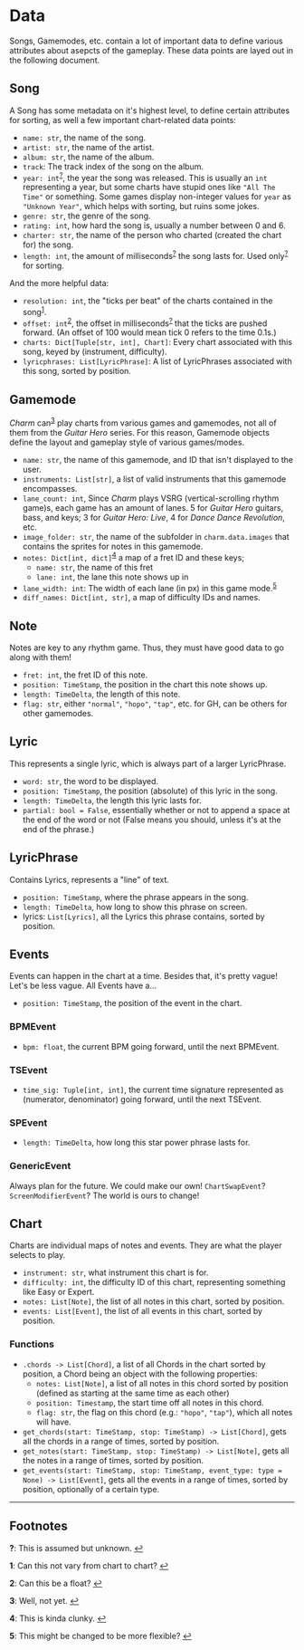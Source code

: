 # Data
Songs, Gamemodes, etc. contain a lot of important data to define various attributes about asepcts of the gameplay. These data points are layed out in the following document.

## Song
A Song has some metadata on it's highest level, to define certain attributes for sorting, as well a few important chart-related data points:

* `name: str`, the name of the song.
* `artist: str`, the name of the artist.
* `album: str`, the name of the album.
* `track`: The track index of the song on the album.
* `year: int`<sup id="aq">[?](#fq)</sup>, the year the song was released. This is usually an `int` representing a year, but some charts have stupid ones like `"All The Time"` or something. Some games display non-integer values for `year` as `"Unknown Year"`, which helps with sorting, but ruins some jokes.
* `genre: str`, the genre of the song.
* `rating: int`, how hard the song is, usually a number between 0 and 6.
* `charter: str`, the name of the person who charted (created the chart for) the song.
* `length: int`, the amount of milliseconds<sup id="aq">[?](#fq)</sup> the song lasts for. Used only<sup id="aq">[?](#fq)</sup> for sorting.

And the more helpful data:

* `resolution: int`, the "ticks per beat" of the charts contained in the song<sup id="a1">[1](#f1)</sup>.
* `offset: int`<sup id="a2">[2](#f2)</sup>, the offset in milliseconds<sup id="aq">[?](#fq)</sup> that the ticks are pushed forward. (An offset of 100 would mean tick 0 refers to the time 0.1s.)
* `charts: Dict[Tuple[str, int], Chart]`: Every chart associated with this song, keyed by (instrument, difficulty).
* `lyricphrases: List[LyricPhrase]`: A list of LyricPhrases associated with this song, sorted by position.

## Gamemode

*Charm* can<sup id="a3">[3](#f3)</sup> play charts from various games and gamemodes, not all of them from the *Guitar Hero* series. For this reason, Gamemode objects define the layout and gameplay style of various games/modes.

* `name: str`, the name of this gamemode, and ID that isn't displayed to the user.
* `instruments: List[str]`, a list of valid instruments that this gamemode encompasses.
* `lane_count: int`, Since *Charm* plays VSRG (vertical-scrolling rhythm game)s, each game has an amount of lanes. 5 for *Guitar Hero* guitars, bass, and keys; 3 for *Guitar Hero: Live*, 4 for *Dance Dance Revolution*, etc.
* `image_folder: str`, the name of the subfolder in `charm.data.images` that contains the sprites for notes in this gamemode.
* `notes: Dict[int, dict]`<sup id="a4">[4](#f4)</sup> a map of a fret ID and these keys;
    * `name: str`, the name of this fret
    * `lane: int`, the lane this note shows up in
* `lane_width: int`: The width of each lane (in px) in this game mode.<sup id="a5">[5](#f5)</sup>
* `diff_names: Dict[int, str]`, a map of difficulty IDs and names.

## Note

Notes are key to any rhythm game. Thus, they must have good data to go along with them!

* `fret: int`, the fret ID of this note.
* `position: TimeStamp`, the position in the chart this note shows up.
* `length: TimeDelta`, the length of this note.
* `flag: str`, either `"normal"`, `"hopo"`, `"tap"`, etc. for GH, can be others for other gamemodes.

## Lyric

This represents a single lyric, which is always part of a larger LyricPhrase.

* `word: str`, the word to be displayed.
* `position: TimeStamp`, the position (absolute) of this lyric in the song.
* `length: TimeDelta`, the length this lyric lasts for.
* `partial: bool = False`, essentially whether or not to append a space at the end of the word or not (False means you should, unless it's at the end of the phrase.)

## LyricPhrase

Contains Lyrics, represents a "line" of text.

* `position: TimeStamp`, where the phrase appears in the song.
* `length: TimeDelta`, how long to show this phrase on screen.
* lyrics: `List[Lyrics]`, all the Lyrics this phrase contains, sorted by position.


## Events

Events can happen in the chart at a time. Besides that, it's pretty vague! Let's be less vague. All Events have a...

* `position: TimeStamp`, the position of the event in the chart.

### BPMEvent

* `bpm: float`, the current BPM going forward, until the next BPMEvent.

### TSEvent

* `time_sig: Tuple[int, int]`, the current time signature represented as (numerator, denominator) going forward, until the next TSEvent.

### SPEvent

* `length: TimeDelta`, how long this star power phrase lasts for.

### GenericEvent

Always plan for the future. We could make our own! `ChartSwapEvent`? `ScreenModifierEvent`? The world is ours to change!


## Chart

Charts are individual maps of notes and events. They are what the player selects to play.

* `instrument: str`, what instrument this chart is for.
* `difficulty: int`, the difficulty ID of this chart, representing something like Easy or Expert.
* `notes: List[Note]`, the list of all notes in this chart, sorted by position.
* `events: List[Event]`, the list of all events in this chart, sorted by position.

### Functions

* `.chords -> List[Chord]`, a list of all Chords in the chart sorted by position, a Chord being an object with the following properties:
  * `notes: List[Note]`, a list of all notes in this chord sorted by position (defined as starting at the same time as each other)
  * `position: Timestamp`, the start time off all notes in this chord.
  * `flag: str`, the flag on this chord (e.g.: `"hopo"`, `"tap"`), which all notes will have.
* `get_chords(start: TimeStamp, stop: TimeStamp) -> List[Chord]`, gets all the chords in a range of times, sorted by position.
* `get_notes(start: TimeStamp, stop: TimeStamp) -> List[Note]`, gets all the notes in a range of times, sorted by position.
* `get_events(start: TimeStamp, stop: TimeStamp, event_type: type = None) -> List[Event]`, gets all the events in a range of times, sorted by position, optionally of a certain type.

___
## Footnotes

<b id="fq">?</b>: This is assumed but unknown. [↩](#aq)

<b id="f1">1</b>: Can this not vary from chart to chart? [↩](#a1)

<b id="f2">2</b>: Can this be a float? [↩](#a2)

<b id="f3">3</b>: Well, not yet. [↩](#a3)

<b id="f4">4</b>: This is kinda clunky. [↩](#a4)

<b id="f5">5</b>: This might be changed to be more flexible? [↩](#a5)
